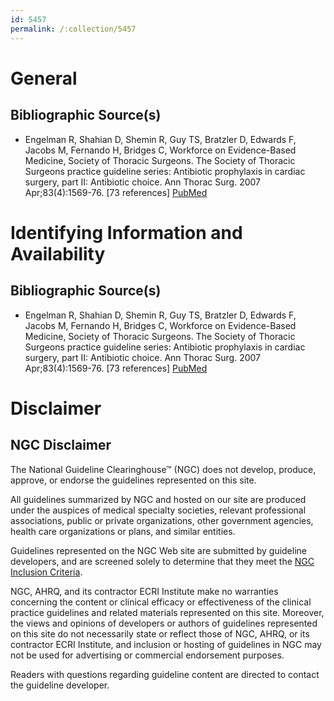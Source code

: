 ```yaml
---
id: 5457
permalink: /:collection/5457
---
```


# General

## Bibliographic Source(s)

- Engelman R, Shahian D, Shemin R, Guy TS, Bratzler D, Edwards F, Jacobs M, Fernando H, Bridges C, Workforce on Evidence-Based Medicine, Society of Thoracic Surgeons. The Society of Thoracic Surgeons practice guideline series: Antibiotic prophylaxis in cardiac surgery, part II: Antibiotic choice. Ann Thorac Surg. 2007 Apr;83(4):1569-76. [73 references] [ PubMed ](http://www.ncbi.nlm.nih.gov/entrez/query.fcgi?cmd=Retrieve&db=pubmed&dopt=Abstract&list_uids=17383396)

# Identifying Information and Availability

## Bibliographic Source(s)

- Engelman R, Shahian D, Shemin R, Guy TS, Bratzler D, Edwards F, Jacobs M, Fernando H, Bridges C, Workforce on Evidence-Based Medicine, Society of Thoracic Surgeons. The Society of Thoracic Surgeons practice guideline series: Antibiotic prophylaxis in cardiac surgery, part II: Antibiotic choice. Ann Thorac Surg. 2007 Apr;83(4):1569-76. [73 references] [ PubMed ](http://www.ncbi.nlm.nih.gov/entrez/query.fcgi?cmd=Retrieve&db=pubmed&dopt=Abstract&list_uids=17383396)

# Disclaimer

## NGC Disclaimer

The National Guideline Clearinghouse™ (NGC) does not develop, produce, approve, or endorse the guidelines represented on this site.

All guidelines summarized by NGC and hosted on our site are produced under the auspices of medical specialty societies, relevant professional associations, public or private organizations, other government agencies, health care organizations or plans, and similar entities.

Guidelines represented on the NGC Web site are submitted by guideline developers, and are screened solely to determine that they meet the [NGC Inclusion Criteria](/help-and-about/summaries/inclusion-criteria).

NGC, AHRQ, and its contractor ECRI Institute make no warranties concerning the content or clinical efficacy or effectiveness of the clinical practice guidelines and related materials represented on this site. Moreover, the views and opinions of developers or authors of guidelines represented on this site do not necessarily state or reflect those of NGC, AHRQ, or its contractor ECRI Institute, and inclusion or hosting of guidelines in NGC may not be used for advertising or commercial endorsement purposes.

Readers with questions regarding guideline content are directed to contact the guideline developer.


